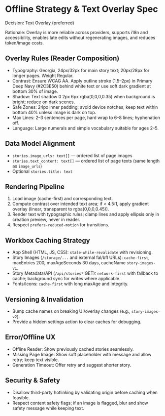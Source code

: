 # Offline Strategy & Text Overlay Spec

Decision: Text Overlay (preferred)

Rationale: Overlay is more reliable across providers, supports i18n and accessibility, enables late edits without regenerating images, and reduces token/image costs.

## Overlay Rules (Reader Composition)

- Typography: Georgia, 24px/32px for main story text; 20px/28px for longer pages. Weight Regular.
- Contrast: Ensure WCAG AA. Apply outline stroke (1.5–2px) in Primary Deep Navy (#2C3E50) behind white text or use soft dark gradient at bottom 30% of image.
- Shadow: Text shadow 0 2px 6px rgba(0,0,0,0.35) when background is bright; reduce on dark scenes.
- Safe Zones: 24px inner padding; avoid device notches; keep text within bottom 40% unless image is dark on top.
- Max Lines: 2–3 sentences per page, hard wrap to 6–8 lines; hyphenation off.
- Language: Large numerals and simple vocabulary suitable for ages 2–5.

## Data Model Alignment

- `stories.image_urls: text[]` — ordered list of page images
- `stories.text_content: text[]` — ordered list of page texts (same length as `image_urls`)
- Optional `stories.title: text`

## Rendering Pipeline

1. Load image (cache-first) and corresponding text.
2. Compute contrast over intended text area; if < 4.5:1, apply gradient overlay (linear, transparent to rgba(0,0,0,0.45)).
3. Render text with typographic rules; clamp lines and apply ellipsis only in creation preview, never in reader.
4. Respect `prefers-reduced-motion` for transitions.

## Workbox Caching Strategy

- App Shell (HTML, JS, CSS): `stale-while-revalidate` with revisioning.
- Story Images (`/storage/...` and external fal/bfl URLs): `cache-first`, maxEntries 200, maxAgeSeconds 30 days, cacheName `story-images-v1`.
- Story Metadata/API (`/api/stories*` GET): `network-first` with fallback to cache; background sync for writes where applicable.
- Fonts/Icons: `cache-first` with long maxAge and integrity.

## Versioning & Invalidation

- Bump cache names on breaking UI/overlay changes (e.g., `story-images-v2`).
- Provide a hidden settings action to clear caches for debugging.

## Error/Offline UX

- Offline Reader: Show previously cached stories seamlessly.
- Missing Page Image: Show soft placeholder with message and allow retry; keep text visible.
- Generation Timeout: Offer retry and suggest shorter story.

## Security & Safety

- Disallow third-party hotlinking by validating origin before caching when feasible.
- Respect content safety flags; if an image is flagged, blur and show safety message while keeping text.


